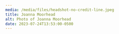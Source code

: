 ```yaml
---
media: /media/files/headshot-no-credit-line.jpeg
title: Joanna Moorhead
alt: Photo of Joanna Moorhead
date: 2023-07-24T13:53:00-0500
---
```

